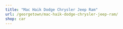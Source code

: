 ```yaml
---
title: "Mac Haik Dodge Chrysler Jeep Ram"
url: /georgetown/mac-haik-dodge-chrysler-jeep-ram/
shop: car
---
```

